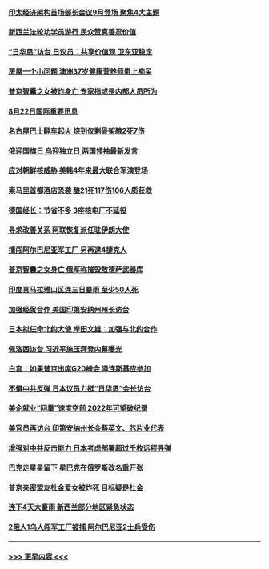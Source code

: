 #### [印太经济架构首场部长会议9月登场 聚焦4大主题](../pages/prog202/a103508276.md?t=08222201) 
#### [新西兰法轮功学员游行 民众赞真善忍价值](../pages/prog202/a103508205.md?t=08222201) 
#### [“日华恳”访台 日议员：共享价值观 卫东亚稳定](../pages/prog202/a103508200.md?t=08222201) 
#### [房屋一个小问题 澳洲37岁健康营养师患上痴呆](../pages/prog202/a103508210.md?t=08222201) 
#### [普京智囊之女被炸身亡 专家指或是内部人员所为](../pages/prog202/a103508185.md?t=08222201) 
#### [8月22日国际重要讯息](../pages/prog202/a103508189.md?t=08222201) 
#### [名古屋巴士翻车起火 烧到仅剩骨架酿2死7伤](../pages/prog202/a103508150.md?t=08222201) 
#### [俄迎国旗日 乌迎独立日 两国领袖最新发言](../pages/prog202/a103508111.md?t=08222201) 
#### [应对朝鲜核威胁 美韩4年来最大联合军演登场](../pages/prog202/a103508105.md?t=08222201) 
#### [索马里首都酒店恐袭 酿21死117伤106人质获救](../pages/prog202/a103508099.md?t=08222201) 
#### [德国经长：节省不多 3座核电厂不延役](../pages/prog202/a103508082.md?t=08222201) 
#### [寻求改善关系 阿联恢复派任驻伊朗大使](../pages/prog202/a103508072.md?t=08222201) 
#### [擅闯阿尔巴尼亚军工厂 另再逮4捷克人](../pages/prog202/a103508063.md?t=08222201) 
#### [普京智囊之女身亡 俄军称摧毁敖德萨武器库](../pages/prog202/a103507904.md?t=08222201) 
#### [印度喜马拉雅山区连三日暴雨 至少50人死](../pages/prog202/a103507902.md?t=08222201) 
#### [加强经贸合作 美国印第安纳州州长访台](../pages/prog202/a103507896.md?t=08222201) 
#### [日本拟任命北约大使 岸田文雄：加强与北约合作](../pages/prog202/a103507894.md?t=08222201) 
#### [佩洛西访台 习近平施压拜登内幕曝光](../pages/prog202/a103507875.md?t=08222201) 
#### [白宫：如果普京出席G20峰会 泽连斯基应参加](../pages/prog202/a103507809.md?t=08222201) 
#### [不惧中共反弹 日本议员力挺“日华恳”会长访台](../pages/prog202/a103507819.md?t=08222201) 
#### [美企就业“回巢”速度空前 2022年可望破纪录](../pages/prog202/a103507765.md?t=08222201) 
#### [美官员再访台 印第安纳州长会蔡英文、芯片业代表](../pages/prog202/a103507747.md?t=08222201) 
#### [增强对中共反击能力 日本考虑部署超过千枚远程导弹](../pages/prog202/a103507709.md?t=08222201) 
#### [巴克走星星留下 星巴克在俄罗斯改名重开张](../pages/prog202/a103507664.md?t=08222201) 
#### [普京亲密盟友杜金爱女被炸死 目标疑是杜金](../pages/prog202/a103507655.md?t=08222201) 
#### [连下4天大豪雨 新西兰部分地区紧急状态](../pages/prog202/a103507646.md?t=08222201) 
#### [2俄人1乌人闯军工厂被捕 阿尔巴尼亚2士兵受伤](../pages/prog202/a103507640.md?t=08222201) 

----
#### [ >>> 更早内容 <<< ](../indexes/prog202-earlier.md)
